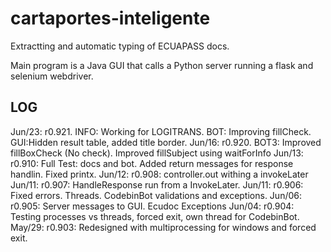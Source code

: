 # cartaportes-inteligente
Extractting and automatic typing of ECUAPASS docs.

Main program is a Java GUI that calls a Python server running a flask and selenium webdriver.

## LOG
Jun/23: r0.921. INFO: Working for LOGITRANS. BOT: Improving fillCheck. GUI:Hidden result table, added title border.
Jun/16: r0.920. BOT3: Improved fillBoxCheck (No check). Improved fillSubject using waitForInfo
Jun/13: r0.910: Full Test: docs and bot. Added return messages for response handlin. Fixed printx.
Jun/12: r0.908: controller.out withing a invokeLater
Jun/11: r0.907: HandleResponse run from a InvokeLater.
Jun/11: r0.906: Fixed errors. Threads. CodebinBot validations and exceptions.
Jun/06: r0.905: Server messages to GUI. Ecudoc Exceptions 
Jun/04: r0.904: Testing processes vs threads, forced exit, own thread for CodebinBot.
May/29: r0.903: Redesigned with multiprocessing for windows and forced exit.

